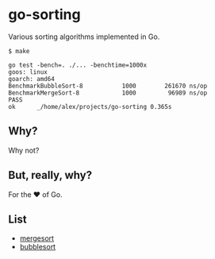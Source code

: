 # go-sorting

Various sorting algorithms implemented in Go.

```
$ make

go test -bench=. ./... -benchtime=1000x
goos: linux
goarch: amd64
BenchmarkBubbleSort-8   	    1000	    261670 ns/op
BenchmarkMergeSort-8    	    1000	     96989 ns/op
PASS
ok  	_/home/alex/projects/go-sorting	0.365s
```

## Why?

Why not?

## But, really, why?

For the ❤ of Go.

## List

* [mergesort](https://github.com/odino/go-sorting/blob/master/mergesort.go)
* [bubblesort](https://github.com/odino/go-sorting/blob/master/bubblesort.go)